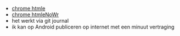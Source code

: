 - [chrome htmle](https://lieven.classy.be/htmle.html)
- [chrome htmleNoWr](https://lieven.classy.be/htmlenw.html)
- het werkt via git journal
- ik kan op Android publiceren op internet met een minuut vertraging
